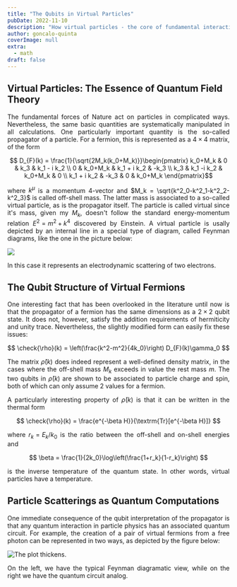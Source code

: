 ```yaml
---
title: "The Qubits in Virtual Particles"
pubDate: 2022-11-10
description: "How virtual particles - the core of fundamental interactions - have a hidden qubit structure."
author: goncalo-quinta
coverImage: null
extra:
  - math
draft: false
---
```



## Virtual Particles: The Essence of Quantum Field Theory

<div style="text-align: justify">

The fundamental forces of Nature act on particles in complicated ways. Nevertheless, the same basic quantities are systematically manipulated in all calculations. One particularly important quantity is the so-called propagator of a particle. For a fermion, this is represented as a $4 \times 4$ matrix, of the form

$$ D_{F}(k) = \frac{1}{\sqrt{2M_k(k_0+M_k)}}\begin{pmatrix} k_0+M_k & 0 & k_3 & k_1 - i k_2 \\ 0 & k_0+M_k & k_1 + i k_2 & -k_3 \\ k_3 & k_1 -i k_2 & k_0+M_k & 0 \\ k_1 + i k_2 & -k_3 & 0 & k_0+M_k \end{pmatrix}$$

where $k^{\mu}$ is a momentum 4-vector and $M_k = \sqrt{k^2_0-k^2_1-k^2_2-k^2_3}$ is called off-shell mass. The latter mass is associated to a so-called virtual particle, as is the propagator itself. The particle is called virtual since it's mass, given my $M_k$, doesn't follow the standard energy-momentum relation $E^2 = m^2 + k^4$ discovered by Einstein. A virtual particle is usally depicted by an internal line in a special type of diagram, called Feynman diagrams, like the one in the picture below:

![](/img/plots/MollerScattering.webp)

In this case it represents an electrodynamic scattering of two electrons. 

</div>



## The Qubit Structure of Virtual Fermions

<div style="text-align: justify">

One interesting fact that has been overlooked in the literature until now is that the propagator of a fermion has the same dimensions as a $2 \times 2$ qubit state. It does not, however, satisfy the addition requirements of hermiticity and unity trace. Nevertheless, the slightly modified form can easily fix these issues:

$$ \check{\rho}(k) = \left(\frac{k^2-m^2}{4k_0}\right) D_{F}(k)\gamma_0  $$

The matrix $\check{\rho}(k)$ does indeed represent a well-defined density matrix, in the cases where the off-shell mass $M_k$ exceeds in value the rest mass $m$. The two qubits in $\check{\rho}(k)$ are shown to be associated to particle charge and spin, both of which can only assume 2 values for a fermion.

A particularly interesting property of $\check{\rho}(k)$ is that it can be written in the thermal form

$$ \check{\rho}(k) = \frac{e^{-\beta H}}{\textrm{Tr}[e^{-\beta H}]} $$

where $r_k = E_k/k_0$ is the ratio between the off-shell and on-shell energies and

$$ \beta = \frac{1}{2k_0}\log\left(\frac{1+r_k}{1-r_k}\right) $$

is the inverse temperature of the quantum state. In other words, virtual particles have a temperature.


</div>


## Particle Scatterings as Quantum Computations

<div style="text-align: justify">
One immediate consequence of the qubit interpretation of the propagator is that any quantum interaction in particle physics has an associated quantum circuit. For example, the creation of a pair of virtual fermions from a free photon can be represented in two ways, as depicted by the figure below:

![The plot thickens.](/img/plots/virtual_pair.webp)

On the left, we have the typical Feynman diagramatic view, while on the right we have the quantum circuit analog.

</div>




